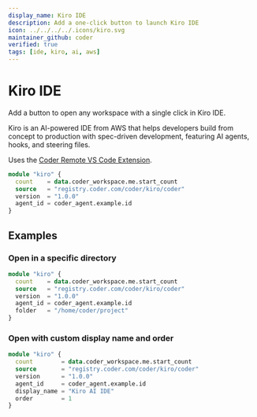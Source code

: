 ```yaml
---
display_name: Kiro IDE
description: Add a one-click button to launch Kiro IDE
icon: ../../../../.icons/kiro.svg
maintainer_github: coder
verified: true
tags: [ide, kiro, ai, aws]
---
```


# Kiro IDE

Add a button to open any workspace with a single click in Kiro IDE.

Kiro is an AI-powered IDE from AWS that helps developers build from concept to production with spec-driven development, featuring AI agents, hooks, and steering files.

Uses the [Coder Remote VS Code Extension](https://github.com/coder/vscode-coder).

```tf
module "kiro" {
  count    = data.coder_workspace.me.start_count
  source   = "registry.coder.com/coder/kiro/coder"
  version  = "1.0.0"
  agent_id = coder_agent.example.id
}
```

## Examples

### Open in a specific directory

```tf
module "kiro" {
  count    = data.coder_workspace.me.start_count
  source   = "registry.coder.com/coder/kiro/coder"
  version  = "1.0.0"
  agent_id = coder_agent.example.id
  folder   = "/home/coder/project"
}
```

### Open with custom display name and order

```tf
module "kiro" {
  count        = data.coder_workspace.me.start_count
  source       = "registry.coder.com/coder/kiro/coder"
  version      = "1.0.0"
  agent_id     = coder_agent.example.id
  display_name = "Kiro AI IDE"
  order        = 1
}
```
